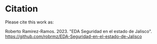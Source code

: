 # Citation

Please cite this work as:

Roberto Ramirez-Ramos. 2023. "EDA Seguridad en el estado de Jalisco". https://github.com/robrmz/EDA-Seguridad-en-el-estado-de-Jalisco
